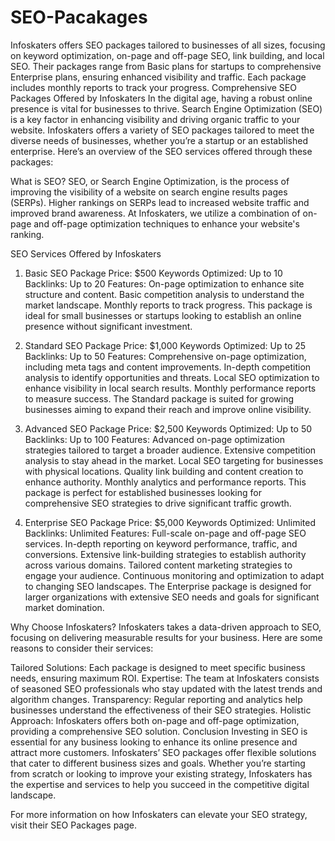 # SEO-Pacakages
Infoskaters offers SEO packages tailored to businesses of all sizes, focusing on keyword optimization, on-page and off-page SEO, link building, and local SEO. Their packages range from Basic plans for startups to comprehensive Enterprise plans, ensuring enhanced visibility and traffic. Each package includes monthly reports to track your progress. 
Comprehensive SEO Packages Offered by Infoskaters
In the digital age, having a robust online presence is vital for businesses to thrive. Search Engine Optimization (SEO) is a key factor in enhancing visibility and driving organic traffic to your website. Infoskaters offers a variety of SEO packages tailored to meet the diverse needs of businesses, whether you’re a startup or an established enterprise. Here’s an overview of the SEO services offered through these packages:

What is SEO?
SEO, or Search Engine Optimization, is the process of improving the visibility of a website on search engine results pages (SERPs). Higher rankings on SERPs lead to increased website traffic and improved brand awareness. At Infoskaters, we utilize a combination of on-page and off-page optimization techniques to enhance your website's ranking.

SEO Services Offered by Infoskaters
1. Basic SEO Package
Price: $500
Keywords Optimized: Up to 10
Backlinks: Up to 20
Features:
On-page optimization to enhance site structure and content.
Basic competition analysis to understand the market landscape.
Monthly reports to track progress.
This package is ideal for small businesses or startups looking to establish an online presence without significant investment.

2. Standard SEO Package
Price: $1,000
Keywords Optimized: Up to 25
Backlinks: Up to 50
Features:
Comprehensive on-page optimization, including meta tags and content improvements.
In-depth competition analysis to identify opportunities and threats.
Local SEO optimization to enhance visibility in local search results.
Monthly performance reports to measure success.
The Standard package is suited for growing businesses aiming to expand their reach and improve online visibility.

3. Advanced SEO Package
Price: $2,500
Keywords Optimized: Up to 50
Backlinks: Up to 100
Features:
Advanced on-page optimization strategies tailored to target a broader audience.
Extensive competition analysis to stay ahead in the market.
Local SEO targeting for businesses with physical locations.
Quality link building and content creation to enhance authority.
Monthly analytics and performance reports.
This package is perfect for established businesses looking for comprehensive SEO strategies to drive significant traffic growth.

4. Enterprise SEO Package
Price: $5,000
Keywords Optimized: Unlimited
Backlinks: Unlimited
Features:
Full-scale on-page and off-page SEO services.
In-depth reporting on keyword performance, traffic, and conversions.
Extensive link-building strategies to establish authority across various domains.
Tailored content marketing strategies to engage your audience.
Continuous monitoring and optimization to adapt to changing SEO landscapes.
The Enterprise package is designed for larger organizations with extensive SEO needs and goals for significant market domination.

Why Choose Infoskaters?
Infoskaters takes a data-driven approach to SEO, focusing on delivering measurable results for your business. Here are some reasons to consider their services:

Tailored Solutions: Each package is designed to meet specific business needs, ensuring maximum ROI.
Expertise: The team at Infoskaters consists of seasoned SEO professionals who stay updated with the latest trends and algorithm changes.
Transparency: Regular reporting and analytics help businesses understand the effectiveness of their SEO strategies.
Holistic Approach: Infoskaters offers both on-page and off-page optimization, providing a comprehensive SEO solution.
Conclusion
Investing in SEO is essential for any business looking to enhance its online presence and attract more customers. Infoskaters’ SEO packages offer flexible solutions that cater to different business sizes and goals. Whether you’re starting from scratch or looking to improve your existing strategy, Infoskaters has the expertise and services to help you succeed in the competitive digital landscape.

For more information on how Infoskaters can elevate your SEO strategy, visit their SEO Packages page.

